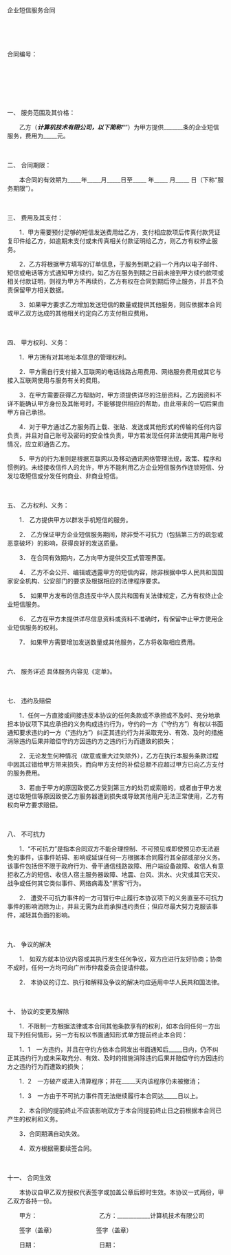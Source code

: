 



企业短信服务合同



 

　　

　　


 合同编号：
 
　　



　　

　　

一、
服务范围及其价格：

　　乙方（_______计算机技术有限公司，以下简称“_______”）为甲方提供_______条的企业短信服务，费用为_____元。

　　

二、
合同期限：

　　本合同的有效期为_____年_____月_____日至_____ 年_____ 月_____ 日（下称“服务期限”）。

　　

三、
费用及其支付：

　　1．甲方需要预付足够的短信发送费用给乙方，支付相应款项后传真付款凭证复印件给乙方，如逾期未支付或未传真相关付款证明给乙方，则乙方有权停止服务。

　　2．乙方将根据甲方填写的订单信息，于服务到期之前一个月内以电子邮件、短信或电话等方式通知甲方续约，如乙方在服务到期之日前未接到甲方续约款项或相关付款证明，则视为甲方不再续约，乙方有权在合同到期后停止服务，并且不负责保留甲方相关数据。

　　3．如果甲方要求乙方增加发送短信的数量或提供其他服务，则应依据本合同或甲乙双方达成的其他相关约定向乙方支付相应费用。

　　

四、
甲方权利、义务：

　　1．甲方拥有对其地址本信息的管理权利。

　　2．甲方需自行支付接入互联网的电话线路占用费用、网络服务费用或其它与接入互联网使用与服务有关的费用。

　　3．在甲方需要获得乙方帮助时，甲方须提供详尽的注册资料，乙方因资料不详不能确认甲方身份及其帐号时，不能够提供相应的帮助，由此带来的一切后果由甲方自己承担。

　　4．对于甲方通过乙方服务而上载、张贴、发送或其他形式的传输的任何内容负责，并且对自己账号及密码的安全性负责，甲方若发现任何非法使用其用户账号情况，应立即通告乙方。

　　5．甲方的行为准则是根据互联网以及移动通讯网络管理法规，政策、程序和惯例的。未经接收信件人的允许，甲方不能利用乙方企业短信服务作连锁短信、分发垃圾短信或分发任何商业、非商业短信。

　　

五、
乙方权利、义务：

　　1． 乙方提供甲方以群发手机短信的服务。

　　2． 乙方保证甲方企业短信服务期间，除非受不可抗力（包括第三方的疏忽或恶意破坏）的影响，获得良好的发送质量。

　　3． 在合同有效期内，乙方向甲方提供交互式管理界面。

　　4． 乙方不会公开、编辑或透露甲方的短信内容，除非根据中华人民共和国国家安全机构、公安部门的要求及根据相应的法律程序要求。

　　5． 如果甲方发布的信息违反中华人民共和国有关法律规定，乙方有权终止企业短信服务。

　　6． 乙方在甲方未提供详尽信息资料或资料不准确时，有保留中止甲方使用企业短信服务的权利。

　　7． 如果甲方需要增加发送数量或其他服务，乙方将收取相应费用。

　　

六、
服务详述 具体服务内容见《定单》。

　　

七、
违约及赔偿

　　1．任何一方直接或间接违反本协议的任何条款或不承担或不及时、充分地承担本协议项下其应承担的义务构成违约行为，守约的一方（“守约方”）有权以书面通知要求违约的一方（“违约方”）纠正其违约行为并采取充分、有效、及时的措施消除违约后果并赔偿守约方因违约方之违约行为而遭致的损失；

　　2．无论发生何种情况（故意或重大过失除外），乙方在执行本服务条款过程中因其过错给甲方带来损失，而向甲方支付的补偿总额不应超过甲方已向乙方支付的服务费用。

　　3．若由于甲方的原因致使乙方受到第三方的处罚或索赔的，或者由于甲方发送垃圾短信等原因致使乙方服务器遭到损失或导致其他用户无法正常使用，乙方有权向甲方要求赔偿。

　　

八、
不可抗力

　　1．“不可抗力”是指本合同双方不能合理控制、不可预见或即使预见亦无法避免的事件，该事件妨碍、影响或延误任何一方根据本合同履行其全部或部分义务。该事件包括但不限于政府行为、骨干通信线路故障、用户端设备故障、收信人有意拒收乙方的短信、收信人宿主服务器故障、地震、台风、洪水、火灾或其它天灾、战争或任何其它类似事件、网络病毒及“黑客”行为。

　　2． 遭受不可抗力事件的一方可暂行中止履行本协议项下的义务直至不可抗力事件的影响消除为止，并且无需为此而承担违约责任；但应尽最大努力克服该事件，减轻其负面的影响。

　　

九、
争议的解决

　　1． 如双方就本协议内容或其执行发生任何争议，双方应进行友好协商；协商不成时，任何一方均可向广州市仲裁委员会提请仲裁。

　　2． 本协议的订立、执行和解释及争议的解决均应适用中华人民共和国法律。

　　

十、
协议的变更及解除

　　1．不限制一方根据法律或本合同其他条款享有的权利，如本合同任何一方出现下列任何情形，另一方有权以书面通知形式单方提前终止本合同：

　　1．1　一方违约，并且在守约方依本合同发出书面通知后_____日内，仍不纠正其违约行为或未采取充分、有效、及时的措施消除违约后果并赔偿守约方因违约方之违约行为而遭致的损失；

　　1．2　一方破产或进入清算程序；并在_____天内该程序仍未被撤消；

　　1．3　一方由于不可抗力事件而无法继续履行本合同达_____日以上。

　　2．本合同的提前终止不应该影响双方于本合同提前终止日之前根据本合同已产生的权利和义务。

　　3．合同期满自动失效。

　　4．双方根据需要续签合同。

　　

十一、
合同生效

　　本协议自甲乙双方授权代表签字或加盖公章后即时生效。本协议一式两份，甲乙双方各持一份。　　

　　甲方：　　　　　　　　　　 乙方：____________计算机技术有限公司

　　签字（盖章）　　　　　　　 签字（盖章）

　　日期：　　　　　　　　　　 日期：

　　